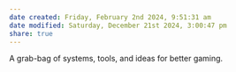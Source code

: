 ```yaml
---
date created: Friday, February 2nd 2024, 9:51:31 am
date modified: Saturday, December 21st 2024, 3:00:47 pm
share: true
---
```

A grab-bag of systems, tools, and ideas for better gaming. 